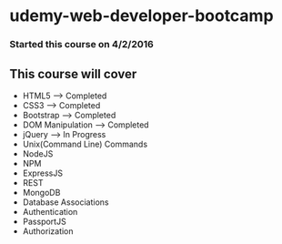 # udemy-web-developer-bootcamp

### Started this course on 4/2/2016

## This course will cover 
* HTML5 --> Completed
* CSS3 --> Completed
* Bootstrap --> Completed
* DOM Manipulation --> Completed
* jQuery --> In Progress
* Unix(Command Line) Commands
* NodeJS
* NPM
* ExpressJS
* REST
* MongoDB
* Database Associations
* Authentication
* PassportJS
* Authorization
